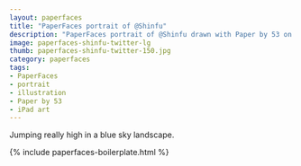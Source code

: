 ```yaml
---
layout: paperfaces
title: "PaperFaces portrait of @Shinfu"
description: "PaperFaces portrait of @Shinfu drawn with Paper by 53 on an iPad."
image: paperfaces-shinfu-twitter-lg
thumb: paperfaces-shinfu-twitter-150.jpg
category: paperfaces
tags: 
- PaperFaces
- portrait
- illustration
- Paper by 53
- iPad art
---
```


Jumping really high in a blue sky landscape.

{% include paperfaces-boilerplate.html %}